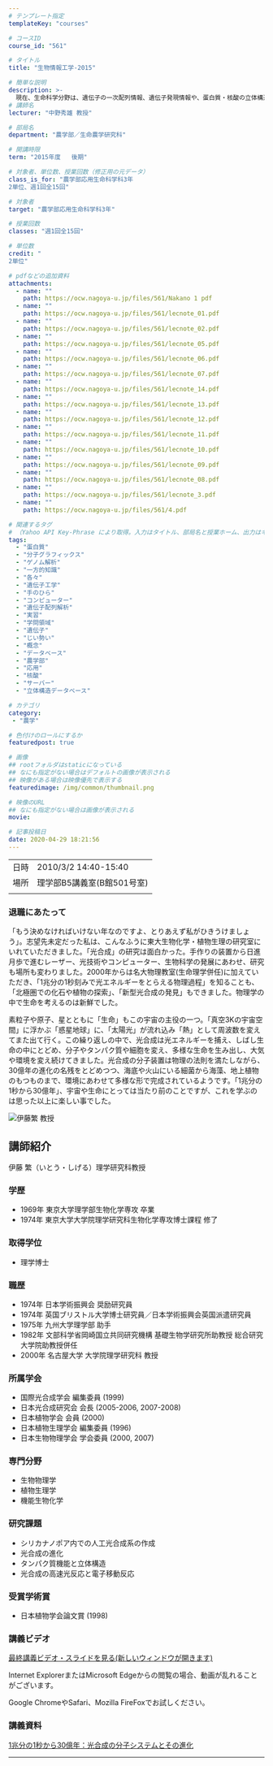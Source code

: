 ```yaml
---
# テンプレート指定
templateKey: "courses"

# コースID
course_id: "561"

# タイトル
title: "生物情報工学-2015"

# 簡単な説明
description: >-
  現在、生命科学分野は、遺伝子の一次配列情報、遺伝子発現情報や、蛋白質・核酸の立体構造情報など、様々な情報がデータベース化されており、その量は毎年凄まじい勢いで増大しています。現代生物学およびそれと関連する学問領域において、それらのデータベースにアクセスし、情報を正しく収集し、それを科学手的に解析することは、必要不可欠な技術と言ってよいでしょう。本講義では，これら生物情報工学の基礎となる概念・手 ....
# 講師名
lecturer: "中野秀雄 教授"

# 部局名
department: "農学部／生命農学研究科"

# 開講時限
term: "2015年度	後期"

# 対象者、単位数、授業回数（修正用の元データ）
class_is_for: "農学部応用生命科学科3年
2単位、週1回全15回"

# 対象者
target: "農学部応用生命科学科3年"

# 授業回数
classes: "週1回全15回"

# 単位数
credit: "
2単位"

# pdfなどの追加資料
attachments:
  - name: "" 
    path: https://ocw.nagoya-u.jp/files/561/Nakano 1 pdf
  - name: "" 
    path: https://ocw.nagoya-u.jp/files/561/lecnote_01.pdf
  - name: "" 
    path: https://ocw.nagoya-u.jp/files/561/lecnote_02.pdf
  - name: "" 
    path: https://ocw.nagoya-u.jp/files/561/lecnote_05.pdf
  - name: "" 
    path: https://ocw.nagoya-u.jp/files/561/lecnote_06.pdf
  - name: "" 
    path: https://ocw.nagoya-u.jp/files/561/lecnote_07.pdf
  - name: "" 
    path: https://ocw.nagoya-u.jp/files/561/lecnote_14.pdf
  - name: "" 
    path: https://ocw.nagoya-u.jp/files/561/lecnote_13.pdf
  - name: "" 
    path: https://ocw.nagoya-u.jp/files/561/lecnote_12.pdf
  - name: "" 
    path: https://ocw.nagoya-u.jp/files/561/lecnote_11.pdf
  - name: "" 
    path: https://ocw.nagoya-u.jp/files/561/lecnote_10.pdf
  - name: "" 
    path: https://ocw.nagoya-u.jp/files/561/lecnote_09.pdf
  - name: "" 
    path: https://ocw.nagoya-u.jp/files/561/lecnote_08.pdf
  - name: "" 
    path: https://ocw.nagoya-u.jp/files/561/lecnote_3.pdf
  - name: "" 
    path: https://ocw.nagoya-u.jp/files/561/4.pdf

# 関連するタグ
# （Yahoo API Key-Phrase により取得。入力はタイトル、部局名と授業ホーム、出力はキーフレーズ（tags））
tags:
  - "蛋白質"
  - "分子グラフィックス"
  - "ゲノム解析"
  - "一方的知識"
  - "各々"
  - "遺伝子工学"
  - "手のひら"
  - "コンピューター"
  - "遺伝子配列解析"
  - "実習"
  - "学問領域"
  - "遺伝子"
  - "じい勢い"
  - "概念"
  - "データベース"
  - "農学部"
  - "応用"
  - "核酸"
  - "サーバー"
  - "立体構造データベース"

# カテゴリ
category:
 - "農学"

# 色付けのロールにするか
featuredpost: true

# 画像
## rootフォルダはstaticになっている
## なにも指定がない場合はデフォルトの画像が表示される
## 映像がある場合は映像優先で表示する
featuredimage: /img/common/thumbnail.png

# 映像のURL
## なにも指定がない場合は画像が表示される
movie: 

# 記事投稿日
date: 2020-04-29 18:21:56
---
```


|   |   |
|---|---|
| 日時 | 2010/3/2  14:40-15:40 |
| 場所 | 理学部B5講義室(B館501号室) |
|   |   |


### 退職にあたって 

「もう決めなければいけない年なのですよ、とりあえず私がひきうけましょう」。志望先未定だった私は、こんなふうに東大生物化学・植物生理の研究室にいれていただきました。「光合成」の研究は面白かった。手作りの装置から日進月歩で進むレーザー、光技術やコンピューター、生物科学の発展にあわせ、研究も場所も変わりました。2000年からは名大物理教室(生命理学併任)に加えていただき、「1兆分の1秒刻みで光エネルギーをとらえる物理過程」を知ることも、「北極圏での化石や植物の探索」、「新型光合成の発見」もできました。物理学の中で生命を考えるのは新鮮でした。 

素粒子や原子、星とともに「生命」もこの宇宙の主役の一つ。「真空3Kの宇宙空間」に浮かぶ「惑星地球」に、「太陽光」が流れ込み「熱」として周波数を変えてまた出て行く。この繰り返しの中で、光合成は光エネルギーを捕え、しばし生命の中にとどめ、分子やタンパク質や細胞を変え、多様な生命を生み出し、大気や環境を変え続けてきました。光合成の分子装置は物理の法則を満たしながら、30億年の進化の名残をとどめつつ、海底や火山にいる細菌から海藻、地上植物のもつものまで、環境にあわせて多様な形で完成されているようです。「1兆分の1秒から30億年」、宇宙や生命にとっては当たり前のことですが、これを学ぶのは思った以上に楽しい事でした。


![伊藤繁 教授](https://ocw.nagoya-u.jp/files/561/sito.png)  

## 講師紹介

伊藤 繁（いとう・しげる）理学研究科教授 

### 学歴

  * 1969年 東京大学理学部生物化学専攻 卒業
  * 1974年 東京大学大学院理学研究科生物化学専攻博士課程 修了

### 取得学位

  * 理学博士

### 職歴

  * 1974年 日本学術振興会 奨励研究員
  * 1974年 英国ブリストル大学博士研究員／日本学術振興会英国派遣研究員
  * 1975年 九州大学理学部 助手
  * 1982年 文部科学省岡崎国立共同研究機構 基礎生物学研究所助教授 総合研究大学院助教授併任
  * 2000年 名古屋大学 大学院理学研究科 教授

### 所属学会

  * 国際光合成学会 編集委員 (1999)
  * 日本光合成研究会 会長 (2005-2006, 2007-2008)
  * 日本植物学会 会員 (2000)
  * 日本植物生理学会 編集委員 (1996)
  * 日本生物物理学会 学会委員 (2000, 2007)

### 専門分野

  * 生物物理学
  * 植物生理学
  * 機能生物化学

### 研究課題

  * シリカナノポア内での人工光合成系の作成
  * 光合成の進化
  * タンパク質機能と立体構造
  * 光合成の高速光反応と電子移動反応

### 受賞学術賞

  * 日本植物学会論文賞 (1998)


### 講義ビデオ

<a href="https://nuvideo.media.nagoya-u.ac.jp/embed/937b74f41892cc1082178a7b37a32fbc0f89cb64" target="blank">最終講義ビデオ・スライドを見る(新しいウィンドウが開きます)</a>  


Internet ExplorerまたはMicrosoft Edgeからの閲覧の場合、動画が乱れることがございます。

Google ChromeやSafari、Mozilla FireFoxでお試しください。 

### 講義資料

[1兆分の1秒から30億年：光合成の分子システムとその進化](https://ocw.nagoya-u.jp/files/561/lect_notes.pdf) 


-----